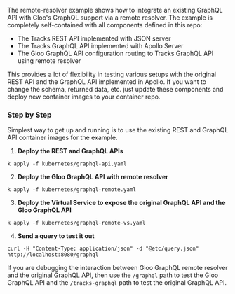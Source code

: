 The remote-resolver example shows how to integrate an existing GraphQL API with Gloo's GraphQL support via a remote resolver. The example is completely self-contained with all components defined in this repo:
- The Tracks REST API implemented with JSON server
- The Tracks GraphQL API implemented with Apollo Server
- The Gloo GraphQL API configuration routing to Tracks GraphQL API using remote resolver

This provides a lot of flexibility in testing various setups with the original REST API and the GraphQL API implemented in Apollo. If you want to change the schema, returned data, etc. just update these components and deploy new container images to your container repo.

### Step by Step
Simplest way to get up and running is to use the existing REST and GraphQL API container images for the example.
1. **Deploy the REST and GraphQL APIs**
```
k apply -f kubernetes/graphql-api.yaml 
```
2. **Deploy the Gloo GraphQL API with remote resolver**
```
k apply -f kubernetes/graphql-remote.yaml 
```
3. **Deploy the Virtual Service to expose the original GraphQL API and the Gloo GraphQL API**
```
k apply -f kubernetes/graphql-remote-vs.yaml 

```
4. **Send a query to test it out**
```
curl -H "Content-Type: application/json" -d "@etc/query.json" http://localhost:8080/graphql
```

If you are debugging the interaction between Gloo GraphQL remote resolver and the original GraphQL API, then use the ```/graphql``` path to test the Gloo GraphQL API and the ```/tracks-graphql``` path to test the original GraphQL API.

